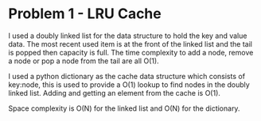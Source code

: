 # Problem 1 - LRU Cache

I used a doubly linked list for the data structure to hold the key and value data. The most recent used item is at the front of the linked list and the tail is popped then capacity is full.  The time complexity to add a node, remove a node or pop a node from the tail are all O(1). 

I used a python dictionary as the cache data structure which consists of key:node, this is used to provide a O(1) lookup to find nodes in the doubly linked list. Adding and getting an element from the cache is O(1).

Space complexity is O(N) for the linked list and O(N) for the dictionary.
